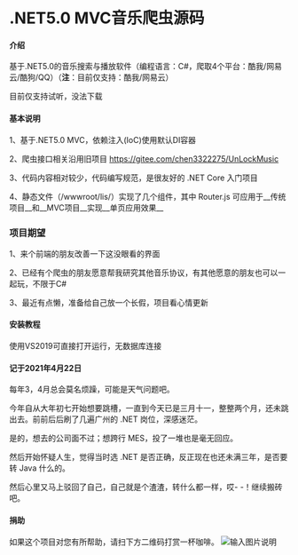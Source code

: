# .NET5.0 MVC音乐爬虫源码

#### 介绍
基于.NET5.0的音乐搜索与播放软件（编程语言：C#，爬取4个平台：酷我/网易云/酷狗/QQ）（__注__：目前仅支持：酷我/网易云）

目前仅支持试听，没法下载


#### 基本说明
1、基于.NET5.0 MVC，依赖注入(IoC)使用默认DI容器

2、爬虫接口相关沿用旧项目 https://gitee.com/chen3322275/UnLockMusic

3、代码内容相对较少，代码编写规范，是很友好的 .NET Core 入门项目

4、静态文件（/wwwroot/lis/）实现了几个组件，其中 Router.js 可应用于__传统项目__和__MVC项目__实现__单页应用效果__


### 项目期望
1、来个前端的朋友改善一下这没眼看的界面

2、已经有个爬虫的朋友愿意帮我研究其他音乐协议，有其他愿意的朋友也可以一起玩，不限于C#

3、最近有点懒，准备给自己放一个长假，项目看心情更新


#### 安装教程
使用VS2019可直接打开运行，无数据库连接


#### 记于2021年4月22日
每年3，4月总会莫名烦躁，可能是天气问题吧。

今年自从大年初七开始想要跳槽，一直到今天已是三月十一，整整两个月，还未跳出去。前前后后刷了几遍广州的 .NET 岗位，深感迷茫。

是的，想去的公司面不过；想跨行 MES，投了一堆也是毫无回应。

然后开始怀疑人生，觉得当时选 .NET 是否正确，反正现在也还未满三年，是否要转 Java 什么的。

然后心里又马上驳回了自己，自己就是个渣渣，转什么都一样，哎- -！继续搬砖吧。


#### 捐助
如果这个项目对您有所帮助，请扫下方二维码打赏一杯咖啡。
![输入图片说明](https://images.gitee.com/uploads/images/2020/1005/195155_1a739694_5684918.png "芦荟柚子茶.png")

